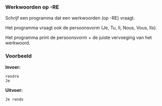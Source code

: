 ### Werkwoorden op -RE 
Schrijf een programma dat een werkwoorden (op -RE) vraagt. 

Het programma vraagt ook de persoonsvorm (Je, Tu, Il, Nous, Vous, Ils).

Het programma print de persoonsvorm + de juiste vervoeging van het werkwoord.


### Voorbeeld
**Invoer:**

    rendre
    Je
    
**Uitvoer:**

    Je rends
